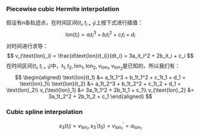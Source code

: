 ### Piecewise cubic Hermite interpolation

假设有$n$各轨迹点，在时间区间$(t_i,t_{i+1})$上按下式进行插值：
$$
\text{lon}(t_i) = a_it_i^3 + b_it_i^2 + c_it_i + d_i
$$
对时间进行求导：
$$
v_{\text{lon}_i} = \frac{d\text{lon}(t_i)}{dt_i} = 3a_it_i^2 + 2b_it_i + c_i
$$
在时间区间$(t_i,t_{i+1})$中，$t_1,t_2,\text{lon}_1,\text{lon}_2,v_{\text{lon}_1},v_{\text{lon}_2}$是已知的，所以我们有：
$$
\begin{aligned}
\text{lon}(t_1) &= a_1t_1^3 + b_1t_1^2 + c_1t_1 + d_1 = \text{lon}_1\\
\text{lon}(t_2) &= a_1t_2^3 + b_1t_2^2 + c_1t_2 + d_1 = \text{lon}_2\\
v_{\text{lon}_1} &= 3a_1t_1^2 + 2b_1t_1 + c_1\\
v_{\text{lon}_2} &= 3a_1t_2^2 + 2b_1t_2 + c_1
\end{aligned}
$$

### Cubic spline interpolation

$$
s_3(t_i) = v_{\text{lon}_i},s_3^\prime(t_0) = v_{\text{lon}_1}^\prime = a_{\text{lon}_1}
$$

